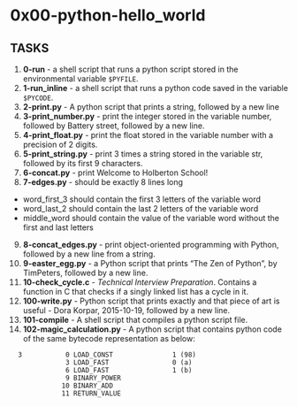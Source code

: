 # 0x00-python-hello_world
## TASKS
1. **0-run** - a shell script that runs a python script stored in the environmental variable `$PYFILE`.
2. **1-run_inline** - a shell script that runs a python code saved in the variable `$PYCODE`.
3. **2-print.py** - A python script that prints a string, followed by a new line
4. **3-print_number.py** -  print the integer stored in the variable number, followed by Battery street, followed by a new line.
5. **4-print_float.py** - print the float stored in the variable number with a precision of 2 digits.
6. **5-print_string.py** - print 3 times a string stored in the variable str, followed by its first 9 characters.
7. **6-concat.py** - print Welcome to Holberton School!
8. **7-edges.py** -  should be exactly 8 lines long
- word_first_3 should contain the first 3 letters of the variable word
- word_last_2 should contain the last 2 letters of the variable word
- middle_word should contain the value of the variable word without the first and last letters
9. **8-concat_edges.py** - print object-oriented programming with Python, followed by a new line from a string.
10. **9-easter_egg.py** - a Python script that prints “The Zen of Python”, by TimPeters, followed by a new line.
11. **10-check_cycle.c** - *Technical Interview Preparation*. Contains a function in C that checks if a singly linked list has a cycle in it.
12. **100-write.py** - Python script that prints exactly and that piece of art is useful - Dora Korpar, 2015-10-19, followed by a new line.
13. **101-compile** - A shell script that compiles a python script file.
14. **102-magic_calculation.py** - A python script that contains python code of the same bytecode representation as below:

```
  3           0 LOAD_CONST               1 (98)
              3 LOAD_FAST                0 (a)
              6 LOAD_FAST                1 (b)
              9 BINARY_POWER
             10 BINARY_ADD
             11 RETURN_VALUE
```

